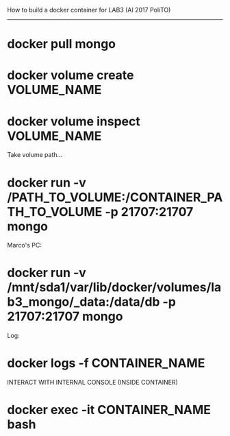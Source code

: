 How to build a docker container for LAB3 (AI 2017 PoliTO)
***************************************************************
# docker pull mongo
# docker volume create VOLUME_NAME
# docker volume inspect VOLUME_NAME

Take volume path...
# docker run -v /PATH_TO_VOLUME:/CONTAINER_PATH_TO_VOLUME -p 21707:21707 mongo

Marco's PC:
# docker run -v /mnt/sda1/var/lib/docker/volumes/lab3_mongo/_data:/data/db -p 21707:21707 mongo

Log:
# docker logs -f CONTAINER_NAME

INTERACT WITH INTERNAL CONSOLE (INSIDE CONTAINER)
# docker exec -it CONTAINER_NAME bash
